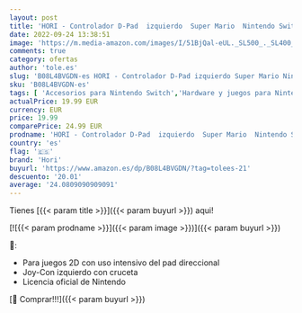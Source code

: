 ```yaml
---
layout: post
title: 'HORI - Controlador D-Pad  izquierdo  Super Mario  Nintendo Switch '
date: 2022-09-24 13:38:51
image: 'https://m.media-amazon.com/images/I/51BjQal-eUL._SL500_._SL400_.jpg'
comments: true
category: ofertas
author: 'tole.es'
slug: 'B08L4BVGDN-es HORI - Controlador D-Pad izquierdo Super Mario Nintendo...'
sku: 'B08L4BVGDN-es'
tags: [ 'Accesorios para Nintendo Switch','Hardware y juegos para Nintendo Switch','Mandos para Nintendo Switch','Videojuegos','hori','nintendo','🇪🇸', ]
actualPrice: 19.99 EUR
currency: EUR
price: 19.99
comparePrice: 24.99 EUR
prodname: 'HORI - Controlador D-Pad  izquierdo  Super Mario  Nintendo Switch '
country: 'es'
flag: '🇪🇸'
brand: 'Hori'
buyurl: 'https://www.amazon.es/dp/B08L4BVGDN/?tag=tolees-21'
descuento: '20.01'
average: '24.0809090909091'
---
```


Tienes [{{< param title >}}]({{< param buyurl >}}) aqui!

[![{{< param prodname >}}]({{< param image >}})]({{< param buyurl >}})

🔎:

- Para juegos 2D con uso intensivo del pad direccional
- Joy-Con izquierdo con cruceta
- Licencia oficial de Nintendo

[🛒 Comprar!!!]({{< param buyurl >}})
